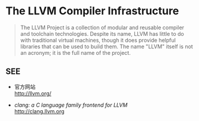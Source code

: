 #	The LLVM Compiler Infrastructure

>	The LLVM Project is a collection of modular and reusable compiler and toolchain technologies. Despite its name, LLVM has little to do with traditional virtual machines, though it does provide helpful libraries that can be used to build them. The name "LLVM" itself is not an acronym; it is the full name of the project.

##	SEE

*	官方网站  
	http://llvm.org/

*	*clang: a C language family frontend for LLVM*  
	http://clang.llvm.org
